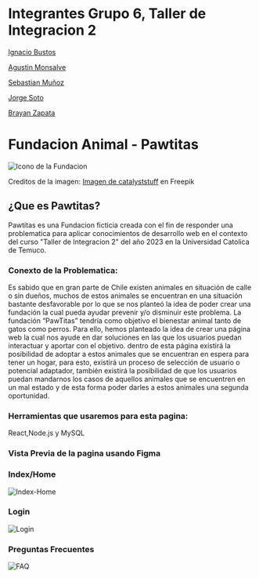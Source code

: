 # Integrantes Grupo 6, Taller de Integracion 2
[Ignacio Bustos](https://github.com/Igmacoi)

[Agustin Monsalve](https://github.com/agubjr)

[Sebastian Muñoz](https://github.com/sebas-tian18)

[Jorge Soto](https://github.com/Linich14)  

[Brayan Zapata](https://github.com/brazann)

# Fundacion Animal - Pawtitas

![Icono de la Fundacion](https://i.imgur.com/SXlGvvS.png)

Creditos de la imagen: <a href="https://www.freepik.es/vector-gratis/lindo-shiba-inu-sonriendo-dibujos-animados-vector-icono-ilustracion-animal-naturaleza-icono-concepto-aislado-premium_25172325.htm">Imagen de catalyststuff</a> en Freepik

## ¿Que es Pawtitas?

Pawtitas es una Fundacion ficticia creada con el fin de responder una problematica para aplicar conocimientos de desarrollo web en el contexto del curso "Taller de Integracion 2" del año 2023 en la Universidad Catolica de Temuco. 

### Conexto de la Problematica:

Es sabido que en gran parte de Chile existen animales en situación de calle o sin dueños, muchos de estos animales se encuentran en una situación bastante desfavorable por lo que se nos planteó la idea de poder crear una fundación la cual pueda ayudar prevenir y/o disminuir este problema. La fundación “PawTitas” tendría como objetivo el bienestar animal tanto de gatos como perros. Para ello, hemos planteado la idea de crear una página web la cual nos ayude en dar soluciones en las que los usuarios puedan interactuar y aportar con el objetivo. dentro de esta página existirá la posibilidad de adoptar a estos animales que se encuentran en espera para tener un hogar, para esto, existirá un proceso de selección de usuario o potencial adaptador, también existirá la posibilidad de que los usuarios puedan mandarnos los casos de aquellos animales que se encuentren en un mal estado y de esta forma poder darles a estos animales una segunda oportunidad. 


### Herramientas que usaremos para esta pagina:

React,Node.js y MySQL

### Vista Previa de la pagina usando Figma
### Index/Home
![Index-Home](https://i.imgur.com/2Dzurzr.png)
### Login
![Login](https://i.imgur.com/F5PEVet.png)
### Preguntas Frecuentes
![FAQ](https://i.imgur.com/6ZSLIOO.png)

